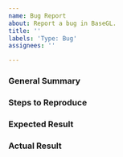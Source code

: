 ```yaml
---
name: Bug Report
about: Report a bug in BaseGL.
title: ''
labels: 'Type: Bug'
assignees: ''

---
```


<!--
Please ensure that you are using the latest version of BaseGL before reporting 
the bug! It may have been fixed since.
-->

### General Summary
<!--
- Please include a high-level description of your bug here.
-->

### Steps to Reproduce
<!--
Please list the reproduction steps for your bug. 
-->

### Expected Result
<!--
- A description of the results you expected from the reproduction steps.
-->

### Actual Result
<!--
- A description of what actually happens when you run these steps.
- Please include any error output if relevant.
-->

